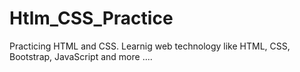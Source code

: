 # Htlm_CSS_Practice
Practicing HTML and CSS.
Learnig web technology like HTML, CSS, Bootstrap, JavaScript and more ....
